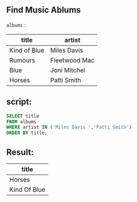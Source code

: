 ## Find Music Ablums

  `albums` :

 | title | artist |
 | ------ | ------ |
 | Kind of Blue | Miles Davis |
 | Rumours | Fleetwood Mac |
 | Blue | Joni Mitchel |
 | Horses | Patti Smith |
 
 
## script:
 ```sql
 SELECT title 
 FROM albums
 WHERE artist IN ('Miles Davis ','Patti Smith')
 ORDER BY title;
 ```
 
## Result:
 | title |
 | --- |
 | Horses | 
 | Kind Of Blue |
